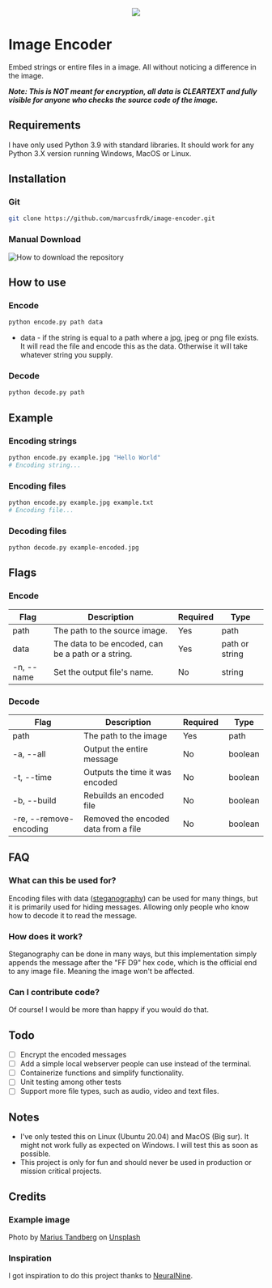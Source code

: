 <p align="center"><img src="https://i.imgur.com/e8KL7xj.png" /></p>

# Image Encoder

Embed strings or entire files in a image. All without noticing a difference in the image.

___Note: This is NOT meant for encryption, all data is CLEARTEXT and fully visible for anyone who checks the source code of the image.___

## Requirements

I have only used Python 3.9 with standard libraries. It should work for any Python 3.X version running Windows, MacOS or Linux.

## Installation

### Git

```sh
git clone https://github.com/marcusfrdk/image-encoder.git
```

### Manual Download

![How to download the repository](https://i.imgur.com/iRoazjY.png)

## How to use

### Encode

```sh
python encode.py path data
```

- data - if the string is equal to a path where a jpg, jpeg or png file exists. It will read the file and encode this as the data. Otherwise it will take whatever string you supply.

### Decode

```sh
python decode.py path
```

## Example

### Encoding strings

```sh
python encode.py example.jpg "Hello World"
# Encoding string...
```

### Encoding files

```sh
python encode.py example.jpg example.txt
# Encoding file...
```

### Decoding files

```sh
python decode.py example-encoded.jpg
```

## Flags

### Encode

| Flag       | Description                                         | Required | Type            |
| ---------- | --------------------------------------------------- | -------- | --------------- |
| path       | The path to the source image.                       | Yes      | path            |
| data       | The data to be encoded, can be a path or a string.  | Yes      | path or string  |
| -n, --name | Set the output file's name.                         | No       | string          |

### Decode

| Flag                   | Description                          | Required  | Type    |
| ---------------------- | ------------------------------------ | --------- | ------- |
| path                   | The path to the image                | Yes       | path    |
| -a, --all              | Output the entire message            | No        | boolean |
| -t, --time             | Outputs the time it was encoded      | No        | boolean |
| -b, --build            | Rebuilds an encoded file             | No        | boolean |
| -re, --remove-encoding | Removed the encoded data from a file | No        | boolean |

## FAQ

### What can this be used for?

Encoding files with data ([steganography](https://en.wikipedia.org/wiki/Steganography)) can be used for many things, but it is primarily used for hiding messages. Allowing only people who know how to decode it to read the message.

### How does it work?

Steganography can be done in many ways, but this implementation simply appends the message after the "FF D9" hex code, which is the official end to any image file. Meaning the image won't be affected.

### Can I contribute code?

Of course! I would be more than happy if you would do that.

## Todo

- [ ] Encrypt the encoded messages
- [ ] Add a simple local webserver people can use instead of the terminal.
- [ ] Containerize functions and simplify functionality.
- [ ] Unit testing among other tests
- [ ] Support more file types, such as audio, video and text files.

## Notes

- I've only tested this on Linux (Ubuntu 20.04) and MacOS (Big sur). It might not work fully as expected on Windows. I will test this as soon as possible.
- This project is only for fun and should never be used in production or mission critical projects.

## Credits

### Example image

Photo by [Marius Tandberg](https://unsplash.com/@mbtandberg?utm_source=unsplash&utm_medium=referral&utm_content=creditCopyText) on [Unsplash](https://unsplash.com/photos/USw5NJ6Lkxw)

### Inspiration

I got inspiration to do this project thanks to [NeuralNine](https://www.youtube.com/watch?v=r-7d3w5xerY).
